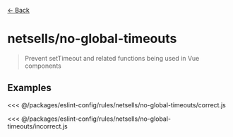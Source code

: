 [&#x2190; Back](./)
# netsells/no-global-timeouts <badge text="warn" type="warn" vertical="middle"/>

> Prevent setTimeout and related functions being used in Vue components


## Examples

<code-highlight>
 
<div slot="correct">

<<< @/packages/eslint-config/rules/netsells/no-global-timeouts/correct.js

</div>

 
<div slot="incorrect">

<<< @/packages/eslint-config/rules/netsells/no-global-timeouts/incorrect.js

</div>

 
</code-highlight>

